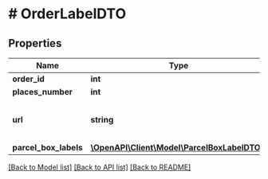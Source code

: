 # # OrderLabelDTO

## Properties

Name | Type | Description | Notes
------------ | ------------- | ------------- | -------------
**order_id** | **int** | Идентификатор заказа. |
**places_number** | **int** | Количество грузовых мест в заказе. |
**url** | **string** | URL файла с ярлыками‑наклейками на все грузовые места в заказе.  Соответствует URL, по которому выполняется запрос &#x60;GET /campaigns/{campaignId}/orders/{orderId}/delivery/labels&#x60;. | [optional]
**parcel_box_labels** | [**\OpenAPI\Client\Model\ParcelBoxLabelDTO[]**](ParcelBoxLabelDTO.md) | Информация на ярлыке. |

[[Back to Model list]](../../README.md#models) [[Back to API list]](../../README.md#endpoints) [[Back to README]](../../README.md)

